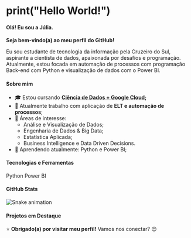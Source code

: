 
# print("Hello World!")

#### Olá! Eu sou a Júlia. 
**Seja bem-vindo(a) ao meu perfil do GitHub!**

Eu sou estudante de tecnologia da informação pela Cruzeiro do Sul, aspirante a cientista de dados, apaixonada por desafios e programação. Atualmente, estou focada em automação de processos com programação Back-end com Python e visualização de dados com o Power BI.

#### Sobre mim
- 🎓 Estou cursando [**Ciência de Dados + Google Cloud;**](https://cursos.cruzeirodosulvirtual.com.br/grad-ciencia-de-dados-powered-by-google-cloud-ead-com-aulas-ao-vivo-cruzeiro-do-sul-virtual/p)
- 💼 Atualmente trabalho com aplicação de **ELT e automação de processos**;
- 🧩 Áreas de interesse:
  - Análise e Visualização de Dados;
  - Engenharia de Dados & Big Data;
  - Estatística Aplicada;
  - Business Intelligence e Data Driven Decisions.
- 🌱 Aprendendo atualmente: Python e Power BI;

#### Tecnologias e Ferramentas
Python
Power BI

#### GitHub Stats

<img src="https://raw.githubusercontent.com/jbsantxs/jbsantxs/output/snake.svg" alt="Snake animation" />


#### Projetos em Destaque


⭐️ **Obrigado(a) por visitar meu perfil!**  Vamos nos conectar? 😊

